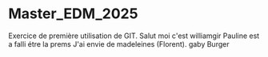 # Master_EDM_2025
Exercice de première utilisation de GIT.
Salut moi c'est williamgir
Pauline est a falli étre la prems
J'ai envie de madeleines (Florent).
gaby
Burger